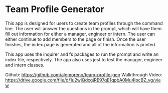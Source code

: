 # Team Profile Generator 

This app is designed for users to create team profiles through the command line. 
The user will answer the questions in the prompt, which will have them fill out information 
for either a manager, engineer or intern. The user can either continue to add members to the page 
or finish. Once the user finishes, the index page is generated and all of the information is printed. 

This app uses the inquirer and fs packages to run the prompt and write an index file, respectively. The app also uses
jest to test the manager, engineer and intern classes. 


Github: https://github.com/algmoreno/team-profile-gen 
Walkthrough Video: https://drive.google.com/file/d/1u2wjQdxgjRE97qE1qpbA0Mu4lpcBZ_vg/view 

